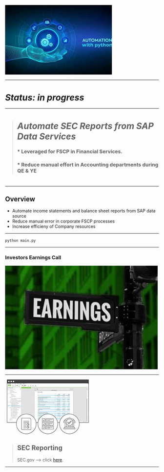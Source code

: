 <img src="Images/automation.jfif" width="350"/>

---
# *Status: **in progress***
---

># *Automate SEC Reports from SAP Data Services*
>### *  Leveraged for FSCP in Financial Services.  
>### *  Reduce manual effort in Accounting departments during QE & YE
#

---

## Overview

- Automate income statements and balance sheet reports from SAP data source
- Reduce manual error in corporate FSCP processes
- Increase efficieny of Company resources
---

```
python main.py
```
___
### Investors Earnings Call
<img src="Images/earnings.jfif" width="500"/>

---

![Financial Reporting](Images/SEC.jfif)

> ## SEC Reporting 
>
> SEC.gov --> click  [here](https://www.sec.gov/corpfin/cf-manual).
>
---
